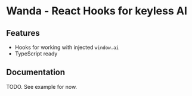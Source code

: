# Wanda - React Hooks for keyless AI

## Features

- Hooks for working with injected `window.ai`
- TypeScript ready

## Documentation

TODO. See example for now.
